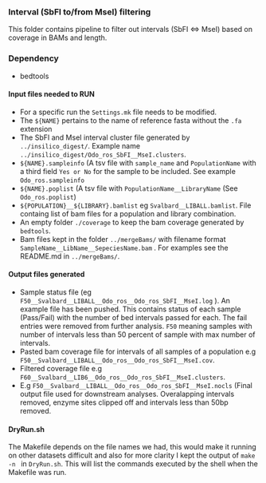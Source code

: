 ### Interval (SbFI to/from MseI) filtering 

This folder contains pipeline to filter out intervals (SbFI <=> MseI) based on coverage in BAMs and length.

### Dependency
* bedtools

#### Input files needed to RUN
* For a specific run the `Settings.mk` file needs to be modified.
* The `${NAME}` pertains to the name of reference fasta without the `.fa` extension
* The SbFI and MseI interval cluster file generated by `../insilico_digest/`. Example name `../insilico_digest/Odo_ros_SbFI__MseI.clusters`.
* `${NAME}.sampleinfo` (A tsv file with `sample_name` and `PopulationName` with a third field `Yes or No` for the sample to be included. See example `Odo_ros.sampleinfo`
* `${NAME}.poplist` (A tsv file with `PopulationName__LibraryName` (See `Odo_ros.poplist`)
* `${POPULATION}__${LIBRARY}.bamlist` eg `Svalbard__LIBALL.bamlist`. File containg list of bam files for a population and library combination.
* An empty folder `./coverage` to keep the bam coverage generated by `bedtools`.
* Bam files kept in the folder `../mergeBams/` with filename format `SampleName__LibName__SepeciesName.bam` . For examples see the README.md in `../mergeBams/`.

#### Output files generated

* Sample status file (eg `F50__Svalbard__LIBALL__Odo_ros__Odo_ros_SbFI__MseI.log` ). An example file has been pushed. This contains status of each sample (Pass/Fail) with the number of bed intervals passed for each. The fail entries were removed from further analysis. `F50` meaning samples with number of intervals less than 50 percent of sample with max number of intervals.
* Pasted bam coverage file for intervals of  all samples of a population e.g `F50__Svalbard__LIBALL__Odo_ros__Odo_ros_SbFI__MseI.cov`.
* Filtered  coverage file e.g `F60__Svalbard__LIB6__Odo_ros__Odo_ros_SbFI__MseI.clusters`.
* E.g `F50__Svalbard__LIBALL__Odo_ros__Odo_ros_SbFI__MseI.nocls` (Final output file used for downstream analyses. Overalapping intervals removed, enzyme sites clipped off and intervals less than 50bp removed.

#### DryRun.sh
The Makefile depends on the file names we had, this would make it running on other datasets difficult and also for more clarity I kept the output of `make -n ` in `DryRun.sh`. This will list the commands executed by the shell when the Makefile was run.
